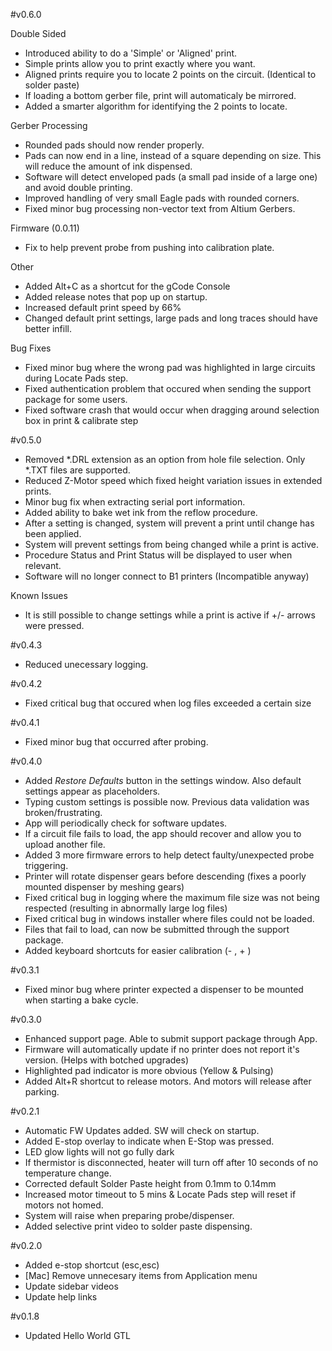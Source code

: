 #v0.6.0

Double Sided
- Introduced ability to do a 'Simple' or 'Aligned' print. 
- Simple prints allow you to print exactly where you want.
- Aligned prints require you to locate 2 points on the circuit. (Identical to solder paste)
- If loading a bottom gerber file, print will automaticaly be mirrored. 
- Added a smarter algorithm for identifying the 2 points to locate.

Gerber Processing
- Rounded pads should now render properly.
- Pads can now end in a line, instead of a square depending on size. This will reduce the amount of ink dispensed.
- Software will detect enveloped pads (a small pad inside of a large one) and avoid double printing. 
- Improved handling of very small Eagle pads with rounded corners.
- Fixed minor bug processing non-vector text from Altium Gerbers.

Firmware (0.0.11)
- Fix to help prevent probe from pushing into calibration plate.

Other
- Added Alt+C as a shortcut for the gCode Console
- Added release notes that pop up on startup.
- Increased default print speed by 66%
- Changed default print settings, large pads and long traces should have better infill. 

Bug Fixes
- Fixed minor bug where the wrong pad was highlighted in large circuits during Locate Pads step. 
- Fixed authentication problem that occured when sending the support package for some users.
- Fixed software crash that would occur when dragging around selection box in print & calibrate step


#v0.5.0
- Removed *.DRL extension as an option from hole file selection. Only *.TXT files are supported.
- Reduced Z-Motor speed which fixed height variation issues in extended prints. 
- Minor bug fix when extracting serial port information.
- Added ability to bake wet ink from the reflow procedure. 
- After a setting is changed, system will prevent a print until change has been applied.
- System will prevent settings from being changed while a print is active.
- Procedure Status and Print Status will be displayed to user when relevant. 
- Software will no longer connect to B1 printers (Incompatible anyway)

Known Issues
- It is still possible to change settings while a print is active if +/- arrows were pressed.


#v0.4.3
- Reduced unecessary logging. 

#v0.4.2
- Fixed critical bug that occured when log files exceeded a certain size

#v0.4.1
- Fixed minor bug that occurred after probing.

#v0.4.0
- Added *Restore Defaults* button in the settings window. Also default settings appear as placeholders.
- Typing custom settings is possible now. Previous data validation was broken/frustrating.
- App will periodically check for software updates.
- If a circuit file fails to load, the app should recover and allow you to upload another file.
- Added 3 more firmware errors to help detect faulty/unexpected probe triggering.
- Printer will rotate dispenser gears before descending (fixes a poorly mounted dispenser by meshing gears)
- Fixed critical bug in logging where the maximum file size was not being respected (resulting in abnormally large log files)
- Fixed critical bug in windows installer where files could not be loaded.
- Files that fail to load, can now be submitted through the support package.
- Added keyboard shortcuts for easier calibration (- , + )

#v0.3.1
- Fixed minor bug where printer expected a dispenser to be mounted when starting a bake cycle.

#v0.3.0
- Enhanced support page. Able to submit support package through App. 
- Firmware will automatically update if no printer does not report it's version. (Helps with botched upgrades)
- Highlighted pad indicator is more obvious (Yellow & Pulsing)
- Added Alt+R shortcut to release motors. And motors will release after parking. 

#v0.2.1
- Automatic FW Updates added. SW will check on startup.
- Added E-stop overlay to indicate when E-Stop was pressed.
- LED glow lights will not go fully dark
- If thermistor is disconnected, heater will turn off after 10 seconds of no temperature change.
- Corrected default Solder Paste height from 0.1mm to 0.14mm
- Increased motor timeout to 5 mins & Locate Pads step will reset if motors not homed.
- System will raise when preparing probe/dispenser.
- Added selective print video to solder paste dispensing.

#v0.2.0
- Added e-stop shortcut (esc,esc)
- [Mac] Remove unnecesary items from Application menu 
- Update sidebar videos
- Update help links

#v0.1.8
- Updated Hello World GTL
